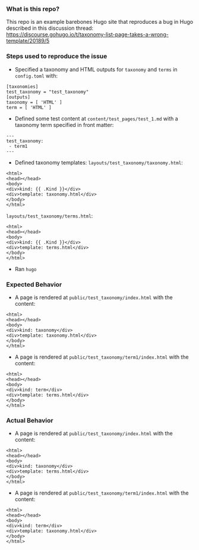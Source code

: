 ### What is this repo?

This repo is an example barebones Hugo site that reproduces a bug in Hugo described in this discussion thread: https://discourse.gohugo.io/t/taxonomy-list-page-takes-a-wrong-template/20189/5

### Steps used to reproduce the issue

 - Specified a taxonomy and HTML outputs for `taxonomy` and `terms` in `config.toml` with:
```
[taxonomies]
test_taxonomy = "test_taxonomy"
[outputs]
taxonomy = [ 'HTML' ]
term = [ 'HTML' ]
```
 - Defined some test content at `content/test_pages/test_1.md` with a taxonomy term specified in front matter:
```
---
test_taxonomy:
 - term1
---
```
 - Defined taxonomy templates:
`layouts/test_taxonomy/taxonomy.html`:
```
<html>
<head></head>
<body>
<div>kind: {{ .Kind }}</div>
<div>template: taxonomy.html</div>
</body>
</html>
```
`layouts/test_taxonomy/terms.html`:
```
<html>
<head></head>
<body>
<div>kind: {{ .Kind }}</div>
<div>template: terms.html</div>
</body>
</html>
```
 - Ran `hugo`

### Expected Behavior

 - A page is rendered at `public/test_taxonomy/index.html` with the content:
```
<html>
<head></head>
<body>
<div>kind: taxonomy</div>
<div>template: taxonomy.html</div>
</body>
</html>
```
 - A page is rendered at `public/test_taxonomy/term1/index.html` with the content:
```
<html>
<head></head>
<body>
<div>kind: term</div>
<div>template: terms.html</div>
</body>
</html>
```

### Actual Behavior

 - A page is rendered at `public/test_taxonomy/index.html` with the content:
```
<html>
<head></head>
<body>
<div>kind: taxonomy</div>
<div>template: terms.html</div>
</body>
</html>
```
 - A page is rendered at `public/test_taxonomy/term1/index.html` with the content:
```
<html>
<head></head>
<body>
<div>kind: term</div>
<div>template: taxonomy.html</div>
</body>
</html>
```
